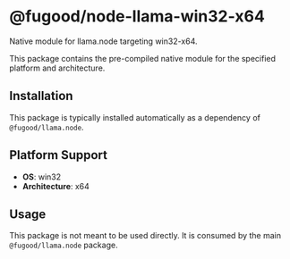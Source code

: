 # @fugood/node-llama-win32-x64

Native module for llama.node targeting win32-x64.

This package contains the pre-compiled native module for the specified platform and architecture.

## Installation

This package is typically installed automatically as a dependency of `@fugood/llama.node`.

## Platform Support

- **OS**: win32
- **Architecture**: x64


## Usage

This package is not meant to be used directly. It is consumed by the main `@fugood/llama.node` package.
